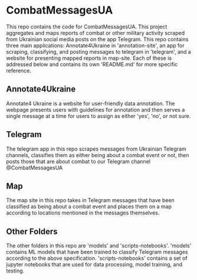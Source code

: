 # CombatMessagesUA
This repo contains the code for CombatMessagesUA. This project aggregates and maps reports of combat or other military activity scraped from Ukrainian social media posts on the app Telegram. This repo contains three main applications: Annotate4Ukraine in 'annotation-site', an app for scraping, classifying, and posting messages to telegram in 'telegram', and a website for presenting mapped reports in map-site. Each of these is addressed below and contains its own 'README.md' for more specific reference.

## Annotate4Ukraine
Annotate4 Ukraine is a website for user-friendly data annotation. The webpage presents users with guidelines for annotation and then serves a single message at a time for users to assign as either 'yes', 'no', or not sure.

## Telegram
The telegram app in this repo scrapes messages from Ukrainian Telegram channels, classifies them as either being about a combat event or not, then posts those that are about combat to our Telegram channel @CombatMessagesUA

## Map
The map site in this repo takes in Telegram messages that have been classified as being about a combat event and places them on a map according to locations mentioned in the messages themselves.

## Other Folders
The other folders in this repo are 'models' and 'scripts-notebooks'. 'models' contains ML models that have been trained to classify Telegram messages according to the above specification. 'scripts-notebooks' contains a set of jupyter notebooks that are used for data processing, model training, and testing.